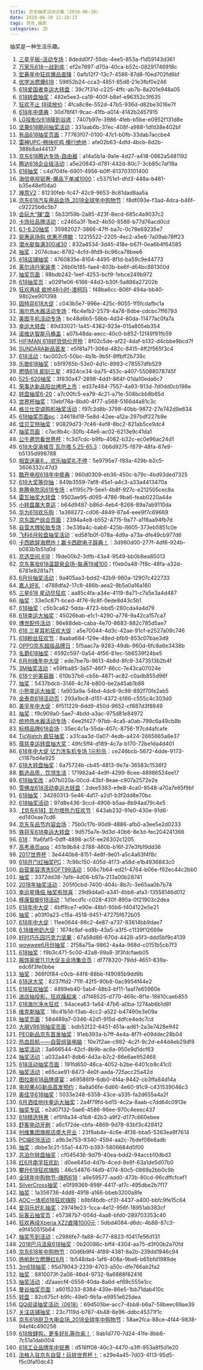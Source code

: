 ```yaml
---
title: 京东抽奖活动合集（2018-06-20）
date: 2018-06-20 11:10:23
tags: 京东,抽奖
categories: JD
---
```

抽奖是一种生活乐趣。

1. [三星平板-活动专场](https://sale.jd.com/act/5iXbkMLJoY.html)：8dedd0f7-55dc-4ee5-853a-f1d59143d361
2. [万家乐618一战到底](https://sale.jd.com/act/MoBTnsbrWtHXAF.html)：ef2e7897-d70a-40ca-b52c-08291746918c
3. [宏碁年中狂欢爆品直降](https://sale.jd.com/act/XrgJcNSGkwYyz.html)：0afb12f7-13c7-4586-87d8-f0ed702fd6bf
4. [优学派燃爆618](https://sale.jd.com/act/sKSWlfQ2bUN567.html)：59852b24-cca3-4851-85d8-21e3fbf0e246
5. [618爱国者幸运大转盘](https://sale.jd.com/act/GHxnDbvqIWlQkYo.html)：39c7f31d-c225-4ffc-ab7b-8a201e948a05
6. [618转盘抽奖](https://sale.jd.com/act/D1gt4mVn8BsN.html)：482e5ee3-ca19-400f-b8ef-e96352c3f635
7. [狂欢不止 持续放价](https://sale.jd.com/act/o0tuqaQcMj2JB5.html)：4fca8c8e-552d-47b5-936d-d82be3016e7f
8. [618年中盛典](https://sale.jd.com/act/EBex3synuR6V.html)：30d78f41-9cac-41fb-a014-4142b2457915
9. [LG投影仪618降到谷底](https://sale.jd.com/act/pPxuMVCX8lHI.html)：7407b97e-3986-4feb-b5be-e0952f131d8e
10. [坚果618期间抽奖活动](https://sale.jd.com/act/dozw8Y730JlCnM1v.html)：331aab6b-37ec-408f-a988-1dfd38e402bf
11. [有品618抽奖页面](https://sale.jd.com/act/SPEwQtUTW6nqp.html)：77763f07-0100-47c1-b0fb-33dab7accbe4
12. [雷神UPC-畅快吃鸡 横行绝地](https://sale.jd.com/act/V2R8ncS1r37.html)：afe02b63-4dfd-4bcb-8d2b-388b8ad44137
13. [京东618腾达专场-路由器](https://sale.jd.com/act/S0ARWXazmBTxc.html)：a14a5b1a-9a1e-4d27-a418-0662a5481192
14. [腾达618企业级活动](https://sale.jd.com/act/bQBJHAo1Y8d.html)：a5e20843-d781-442d-80c7-3cb85c7af18a
15. [618抽奖](https://sale.jd.com/act/DCQTfg4EbJ.html)：c4d704fe-6901-4956-b0ff-613703101400
16. [海信电视钜惠-爆品下单减1000](https://sale.jd.com/act/2z1RwfWVScyDv73.html)：c53751e1-dfd3-448a-b461-b35e48ef04a0
17. [禅意V2](https://sale.jd.com/act/6oThaM2Jt4g.html)：81230feb-fc47-42c9-9653-8c81dad8aa5a
18. [京东618汽车用品会场_2018全球年中购物节](https://sale.jd.com/act/gv4AarBwF2T.html)：f8df093e-f3ad-4dca-b46f-c92225b6c5b7
19. [会玩大“赚”盘](https://sale.jd.com/act/oMeBjgbZqW.html)：5b33f59b-2a85-423f-8ecd-685c4a9037c2
20. [卡饰社品牌活动](https://sale.jd.com/act/MmFWZaVnDUPx.html)：c2465a3f-1be2-4b50-8588-b77d76acd0cd
21. [6.1-6.20抽奖](https://sale.jd.com/act/HdKn5EtbN7vQ.html)：35982027-3866-47ff-ba7c-0c78e69235e7
22. [钜惠返场购 优惠不停歇](https://sale.jd.com/act/WqFkmJcIODt1oEs.html)：12215522-2205-4ec2-a5e6-7a09ab78ff23
23. [潜水艇每满300减30](https://sale.jd.com/act/JFTSLZ0hytVdr1EU.html)：832a4534-3d45-418e-b67f-0ea6b4f64585
24. [抽奖](https://sale.jd.com/act/CNG3trYx27yEX.html)：2074cbac-8782-4cfd-8fd9-bc96ca78bee6
25. [618店铺抽奖](https://sale.jd.com/act/RUHqMQ0d7k.html)：4760835e-8104-4495-8f1d-ba59c9e44773
26. [莱尔诗丹家装季](https://sale.jd.com/act/ynUAK6xl13ZHwhXf.html)：26b0b185-fae4-403b-be6f-d64bc881300d
27. [抽奖页面](https://sale.jd.com/act/Tmo68eDKfEu.html)：98bdb242-1eef-4253-bcf9-1ebce249b972
28. [618抽奖页](https://sale.jd.com/act/zYpULWJQs7OKgm.html)：a0291e06-6166-44d3-b30f-5a886a27202b
29. [狂欢再续 疯抢48小时-澳柯玛](https://sale.jd.com/act/N4gL8sZJXe.html)：f48ba6cc-806f-494a-bb40-98b2ee901398
30. [固特异618大促](https://sale.jd.com/act/jhuIZQrODVn5w2A0.html)：c043b5e7-996e-425c-9055-1f5fcdafbc1a
31. [海尔热水器活动专场](https://sale.jd.com/act/EqpzZe0y8sJa.html)：f6c4efb2-2579-4a78-8dbe-cdcbc7ff6793
32. [美图手机活动专场](https://sale.jd.com/act/YBVND8idyzEl.html)：bc48d6b5-58bb-4d34-80da-11477ac0fa7a
33. [幸运大转盘](https://sale.jd.com/act/a4ENmKDtsZ.html)：89d33021-1a45-4362-923e-015a805eb354
34. [诺维达智能马桶盖](https://sale.jd.com/act/wMDLbsjF81.html)：a07b48da-aecc-40c0-b852-12f49f91fb59
35. [HIFIMAN 618好货低价开抢](https://sale.jd.com/act/nL1rbWpEoDMfI70.html)：8f02c5de-af22-4daf-b132-d4cbbe9bcd7f
36. [SUNDARA新品首发](https://sale.jd.com/act/QySpj3O5Ut.html)：e5f81a71-306d-482c-8415-4ff2f565f3c4
37. [618活动](https://sale.jd.com/act/rtWLbYQK18n3I4.html)：fac002c5-50bc-4b1b-9b5f-8ffbff2b739c
38. [乐歌618抽奖](https://sale.jd.com/act/7vV8POBIrQ.html)：b5f9765b-53e0-4d1c-8993-c78557dfb529
39. [燃情618 即刻三星](https://sale.jd.com/act/uSbIGrFaJKRh.html)：4924ce34-ba75-453c-a407-55088078745f
40. [525-620抽奖](https://sale.jd.com/act/iQlWoGevprK8Xda.html)：3f830a47-2898-4dd1-864f-01da10eda6c7
41. [荣事达新品阳台烤吧上市](https://sale.jd.com/act/izaTSYMtcrV.html)：ed37e484-7557-4a93-913d-7d0dd0cb198e
42. [转盘抽奖6-20](https://sale.jd.com/act/mWztnYDaBQfG.html)：a7c00fc5-ea79-4c21-a71e-508bcbb8b65d
43. [世界杯抽奖](https://sale.jd.com/act/rHWIwCszVJ4.html)：13ebf78a-8bd0-4f77-a568-5166d4a81c3c
44. [格兰仕空调购机抽奖活动](https://sale.jd.com/act/1uFvr6tD5VI0.html)：f97c3d8b-3798-40bb-9872-27e742d9e634
45. [618抽奖页面pc](https://sale.jd.com/act/JoCpjtPu38.html)：24618d19-5e8d-42ee-a12a-297bdf227b9e
46. [佳贝艾特抽奖](https://sale.jd.com/act/KxyLPzScgJo.html)：90829d73-7c46-4ef8-8bc2-821ab5ce9dc4
47. [抽奖页面](https://sale.jd.com/act/oiFRZd1KazUNh.html)：c7ac8b4c-30fb-44e6-ac02-6213e9c41da1
48. [公牛邀您看世界杯](https://sale.jd.com/act/rqGW4y8a7EHCoSdP.html)：fc3d7cdc-b9fb-4082-b32c-ec0e96ac24d1
49. [618大促承接页  瓦尔塔   5.25-65.3](https://sale.jd.com/act/57ZR0Dbc3BTM.html)：0b6d9275-f879-48fa-87e9-b5135d998788
50. [相宜送豪礼，欢乐抽奖礼不停](https://sale.jd.com/act/pjM8Y1B0x2n.html)：5e9795e7-f83a-429b-b2c5-3606332c47d3
51. [酷开电视618年中盛典](https://sale.jd.com/act/zla4uejmcI7.html)：960d0309-eb36-450c-b79c-4bd93ded7325
52. [618大奖等你抽](https://sale.jd.com/act/CLOBlhvfbVYnd.html)：849b3559-7af8-45e1-a4c3-a33a4413470a
53. [奔腾电吹风618专场](https://sale.jd.com/act/sNEMSTbRC2.html)：e1195c79-5ee1-4b8f-927c-e212505cec8a
54. [雷瓦抽奖大转盘](https://sale.jd.com/act/QrbLDeZVT3F.html)：9503ae95-d095-4786-9ba6-feab0220a44e
55. [小转盘赢大幸运](https://sale.jd.com/act/vjPQpStz6bda.html)：b64d9487-b86d-4eb4-8268-89a7ab9110da
56. [华为618欢乐购](https://sale.jd.com/act/DhKrOjXnFcGL.html)：1a388272-cd06-4849-87a4-eee9f7c69669
57. [京东国产综合页面](https://sale.jd.com/act/O1QBMSd2KTEHzhmf.html)：2394a4e8-b552-4715-9a77-a118aa94fb7d
58. [自营大牌轮胎专场](https://sale.jd.com/act/mC2Tp6LFKcVJYk.html)：3e336a4c-bab6-425b-8605-373eb5851c0e
59. [飞科6月轮盘抽奖活动](https://sale.jd.com/act/lejBKAWUctaGOdSN.html)：ed581b0f-078a-4d9a-a73a-dfe49cb977d6
60. [卡西欧辞海燃炸！赢卡西欧电子辞典！](https://sale.jd.com/act/gM48Bt7STp.html)：3d980d00-277f-4df6-924b-b083b1b51d0d
61. [京选空间 618](https://sale.jd.com/act/xEULDnAuiM.html)：19de00b2-3dfb-43a4-9549-bb0b8ea85013
62. [京东美妆618温碧泉会场-每满19减100](https://sale.jd.com/act/k8wGJ0IsWOy6YP.html)：f0eb0a48-7f8c-48fa-a32d-6781e8281a71
63. [6月份抽奖活动](https://sale.jd.com/act/Gn0bVrw6XIEWdv1O.html)：9a405aa3-bdd2-42b9-960a-12907c422733
64. [嘉人好礼](https://sale.jd.com/act/2xQ0neogGcMDaYL.html)：d788dfa2-17c8-486b-aea2-9b5a0a16a160
65. [三星618 星动尽狂欢](https://sale.jd.com/act/T15MnRgiasWe8L.html)：aa85c4fa-a34e-4119-8a71-c7a5e3a4d487
66. [抽奖](https://sale.jd.com/act/5CbJ0yLUhFs.html)：33e0c871-bced-4f76-9c8f-0ede8d43c5b1
67. [618抽奖](https://sale.jd.com/act/RJBlIvNOxghFc.html)：c5b3ca62-5dda-4723-bbd5-280cda4a4d79
68. [618幸运大抽奖](https://sale.jd.com/act/wnmz5d7NsKSArVE.html)：45026bab-e1c1-4290-a778-9a42ca157ca7
69. [博世配件活动](https://sale.jd.com/act/eGgy2ISLY1qWs0.html)：96e88deb-caba-4e70-8683-882c785d5ae7
70. [618  三星耳机狂欢大促](https://sale.jd.com/act/PWwFoNUrqVs.html)：a5e70044-4d3c-42ae-91cf-e2527a09c746
71. [618粉丝狂欢节](https://sale.jd.com/act/zvtYf1pkJ04ca.html)：8aaba684-129e-48ed-bfb9-853c07bae3d9
72. [OPPO京东超级品牌日](https://sale.jd.com/act/txF1Iw5gXUGioH.html)：5f5aac7a-9283-49db-960d-6fc8a6e3438b
73. [名爵618抽奖](https://sale.jd.com/act/YGpIcTPwZx.html)：4592c597-0a54-4f56-81ec-5b6539f24be5
74. [6月创维年中大促](https://sale.jd.com/act/vszaAjUEiL6C5Q.html)：ede7be7b-9613-4b8d-8fc9-3473513b2b4f
75. [3M抽奖活动](https://sale.jd.com/act/WGBzQs8ouLZ.html)：e59fba85-3a57-46f7-86cc-7e43ca07024e
76. [618个护美容器](https://sale.jd.com/act/0x7jHYySrNgJ.html)：610b37b6-cb5b-4871-ac82-c0adb855d96f
77. [抽奖](https://sale.jd.com/act/FbxjsPRyhLUoZ7lT.html)：5437bdcb-3146-4c74-b800-be2a45ab1b88
78. [小熊幸运大抽奖](https://sale.jd.com/act/rXKyZEiCbWVx.html)：fa903a9a-54bd-4dc6-9c98-892f70fe2ab5
80. [金泰克618活动页](https://sale.jd.com/act/zSAiEZH0jotPOF.html)：293a1bc8-d151-4372-b166-c555c4c303d0
80. [美孚年中大促](https://sale.jd.com/act/HT4OGnaCcxRDzur.html)：6f511229-6dd9-450d-9652-cf887d3f8849
81. [抽奖](https://sale.jd.com/act/sfAaB13JnEUw6.html)：f9c909a0-5ae7-4bdd-a3ac-975d81e84972
82. [统帅热水器活动专场](https://sale.jd.com/act/cXIprbGntixYU1.html)：6ee2f427-97bb-4ca5-a0ab-799c6a49cb8b
83. [标榜品牌618会场](https://sale.jd.com/act/Q1uh07tUGfIBqKD3.html)：35ec4c1a-55da-407c-8756-1f7cd4afcafe
84. [TicWatch 疯狂抽奖](https://sale.jd.com/act/MjzSrPEknLZgb.html)：a31caa3d-0a07-4edb-a424-2665665a8e37
85. [蓓慈幸运转盘抽大奖](https://sale.jd.com/act/DTNh7q8yWQgosK.html)：49fc5ff4-d189-4c7a-b170-72be1da4d401
86. [618年中大促 亿力洗车机专场 1元秒杀](https://sale.jd.com/act/aqznI2BU5eNF3Lpb.html)：ce246bcb-5672-4dde-9173-c1187bd4e925
87. [618大转盘抽奖](https://sale.jd.com/act/aIG1wPZYOiq4mH.html)：6a75724b-cb45-4813-9e7a-36583c1536f2
88. [甄选品质，饮领生活](https://sale.jd.com/act/OG4CVqKaurhFIJk.html)：171982a4-4e9f-4299-8cee-48986524ee17
89. [618抽奖改](https://sale.jd.com/act/W1slYqGw6BaFS.html)：a07b020a-00cd-43bf-8eae-c907a2572e2e
90. [雪佛龙618活动幸运大转盘](https://sale.jd.com/act/DvwXgqOPGLkz.html)：2dee5383-e9e8-4ca0-8548-a70a7e65f9bf
91. [618抽奖](https://sale.jd.com/act/RHuENQZYJbv.html)：34280313-5e46-4d17-a2d1-b3f2dd8e70bc
92. [618抽奖活动](https://sale.jd.com/act/dLW5AFnisJq6.html)：97d8e436-3ccd-4906-b5aa-8b94ad79c4e5
93. [【京东618】瓦尔塔热力狂欢节](https://sale.jd.com/act/7IOw2RXBEc8Vr06.html)：643ab232-91e0-430e-91d6-ed140eae7cd6
94. [京东车品节内容会场](https://sale.jd.com/act/y6hB7lCSOI.html)：75b0c17b-90d9-4886-afb0-a3ee5e2d0233
95. [铁将军618幸运大转盘](https://sale.jd.com/act/1XSe0B7MLtZ.html)：9d575a7e-9d3d-40b6-8e3d-fec204241366
96. [618](https://sale.jd.com/act/XEDYncMwbA7i.html)：1fa6faf5-0dff-4898-ac5f-ee26302c1205
97. [高考承页app](https://sale.jd.com/act/Pt3ilKJTew.html)：451b9b84-2788-460b-b16f-27e3fb19dd36
98. [2017世界杯](https://sale.jd.com/act/cXd2Fz1JbOv.html)：3e4440b8-8151-4e8f-9e01-a5c4a63f4f8c
99. [618开门红抽奖PC](https://sale.jd.com/act/02LKtngP3FMV.html)：7c96c150-405d-4f73-a58d-e1b4936843c0
100. [自营美容清洗SOFT99活动](https://sale.jd.com/act/fzVqmcgHMjYFoDZT.html)：506c7b64-ed21-4764-b06e-f92ec44c2bb0
101. [抽奖](https://sale.jd.com/act/XIRkxybuSThY1WF.html)：3372dd38-7afb-4d06-b97a-213a00b28741
102. [2018年抽奖活动](https://sale.jd.com/act/djaPZmYUsGk.html)：205f0cbd-7400-404c-8b7c-3e65aa0b7b74
103. [幸运星降临 抽奖有惊喜](https://sale.jd.com/act/oO1RUlKwiEBjJ.html)：29d9d4a0-a341-4bb8-afa3-13558146d012
104. [移康智能618活动](https://sale.jd.com/act/uzYr0eWdgPSs2vo.html)：1d1ecd1c-c028-430f-895a-0f21903c2dea
105. [618年中大促](https://sale.jd.com/act/Sf0neE2PZ8Y.html)：4bff8ce7-e90e-48b1-95b6-f404122e5e21
106. [抽奖](https://sale.jd.com/act/dtToP3gx7OCBKD.html)：a03f0a23-c15a-4518-9451-47275f672b05
107. [618年中大促](https://sale.jd.com/act/eHmyGXZVlOc1R7Tb.html)：11ee0644-88c2-4e87-a737-83614bb9dae7
108. [6.18维他奶大促](https://sale.jd.com/act/yFKz5TUWjlsfZkcQ.html)：1674c9af-ed8b-43a5-a3f5-c1139f12669e
109. [好时巧乐园巧克力坚果](https://sale.jd.com/act/tZwi3sXNThuVFdCD.html)：67a58d86-670d-4428-a5f3-ddd5bf9c4139
110. [wowwee6月份抽奖](https://sale.jd.com/act/Zxk8gE4bYvwIaR.html)：2f58a75a-9862-4a4a-968d-c0151b5cb7f3
111. [618抽奖](https://sale.jd.com/act/Gbq5VzCRkYQ.html)：f9b3c471-5c00-42a8-99a8-3f3fdcfaeb05
112. [服饰家居11.11大促主会场集合页](https://sale.jd.com/act/Ae4Yual0DpmMJiz.html)：df778320-79dd-4651-839a-edc6f3fe0bbe
113. [抽奖](https://sale.jd.com/act/tOdn7JmqRgcX.html)：366f0f84-c0cb-44f8-88bb-f49085b9dd9b
114. [618送大奖](https://sale.jd.com/act/l2MYIsK8Vi7j.html)：8237ffd2-711f-42f5-90b8-0ac9954f44e2
115. [618狂欢抽奖](https://sale.jd.com/act/VCTUcoQEN0X1x.html)：4899eb40-5ab4-48b3-bf11-1aaf7e65960e
116. [进店抽投影，狂欢躁起来](https://sale.jd.com/act/Hda5xbWTsg.html)：d7f46525-d770-469c-8f1e-18610caeb855
117. [618海尔净水狂欢](https://sale.jd.com/act/AGYChE3Z0mg.html)：94acea63-1a64-47b6-a0ba-1274ab6b1d8f
118. [维克斯抽奖](https://sale.jd.com/act/QYfpazZbIr.html)：18c41b1d-f3ab-4cc2-a522-b47490e3e09a
119. [抽奖页面](https://sale.jd.com/act/z2q0BDiy7ockQ.html)：58d489a7-0346-42d1-915d-ddfce4edc7cd
120. [大朋VR618抽奖页面](https://sale.jd.com/act/R6LyfqnlXue.html)：bdb52f22-6451-451a-ad61-2a3e7428e942
121. [PEO新品京东首发抽奖](https://sale.jd.com/act/ESTwe01CJUk.html)：91eb393a-b7ff-4e4a-8f7f-e09ddec28b04
122. [热血启航——自营组装电脑](https://sale.jd.com/act/AlfTZzDsXhMJ.html)：10e7f2ae-c982-4c2f-9c2d-e44d4eb29df8
123. [抽奖活动](https://sale.jd.com/act/Ofzk8FVbXa.html)：3a666544-42cf-4b9b-ac6a-950e9d1dcf63
124. [抽奖活动](https://sale.jd.com/act/u3xJ2qaGNV.html)：a032a441-8db6-4d3a-b7c2-86e6ae952468
125. [618活动抽奖页面](https://sale.jd.com/act/LpxfyBzPmN5iSEv.html)：191fd650-46ca-4052-b2be-6401cb8c41c0
126. [抽奖活动](https://sale.jd.com/act/DkeFh5f81KOcQwd.html)：e65cae91-8473-4e0f-aada-725acc25a42d
127. [图拉斯618品牌盛宴](https://sale.jd.com/act/gGBn43iQzb0w.html)：a69586f9-6db0-4f4a-9442-cb3ffa84d14a
128. [电视果4G新品首发预约](https://sale.jd.com/act/d7WSm5qClDTyj3sU.html)：8a8a56fe-6d66-4e60-91c9-c431539046c3
129. [奥佳华618抽奖](https://sale.jd.com/act/KW8qHu6Gcn3sv.html)：5033e248-6358-43ce-a335-fa2d655a4a2f
130. [6月洒哇地咔幸运大抽奖](https://sale.jd.com/act/Jr8RBIC04oxNK.html)：2a4f79fd-bd15-4c2a-8aab-c7dd64c0913e
131. [抽奖专区](https://sale.jd.com/act/GNsI2WwlnmPE.html)：e2d07132-5ae6-4586-96ee-970c4eeec437
132. [618精选特惠](https://sale.jd.com/act/nCuahUZcB035Y.html)：ef5f8a34-d1b8-42b3-a9f2-d177c660ebee
133. [舒客电动牙刷](https://sale.jd.com/act/rKERnjNxHP1.html)：a6c172de-cbfa-4869-9d78-83bf3c428412
134. [创维集团旗舰店盛大开业](https://sale.jd.com/act/fUOXoI0yeAGRr.html)：23f8ab4e-4c6e-4f38-bba5-5263ea8f7614
135. [PC端618活动](https://sale.jd.com/act/EpsoGYT876c0.html)：a9b3e753-9340-4594-aa2c-7bdef08e8adb
136. [抽奖](https://sale.jd.com/act/dwhc8FtDH4KaB.html)：dbbe3c21-55a1-4470-b393-5806684d5f00
137. [苏泊尔转盘抽奖](https://sale.jd.com/act/5HSCn87k40.html)：cf045436-9d79-40ea-bdd2-94accb10dbd3
138. [红6月南孚狂欢趴](https://sale.jd.com/act/W75VzAovMY.html)：d0ee645d-4d7b-4ced-8e8f-63a1de5d07b0
139. [攀升618狂欢嗨购](https://sale.jd.com/act/v3CN5J1BTki.html)：46c54876-f4d9-4174-80c5-0869a2bb0c9b
140. [全球年中购物节-嗨购618](https://sale.jd.com/act/YawXQrSe7L6An.html)：a8e59577-aad0-473b-80cd-96cdffcfcef1
141. [SilverCross抽奖](https://sale.jd.com/act/13b4hmdYnefNgxXi.html)：e0f99369-898f-4417-af7c-495dbe2b7f17
142. [抽奖](https://sale.jd.com/act/dCryQTYivDuWqZnX.html)：1a356736-4dd8-4918-a166-bbeb3200a8fe
143. [AOC一体机618狂欢嗨购](https://sale.jd.com/act/aPehAd3Sor6H.html)：b9bf4bdb-cf31-4437-a400-bbfc9fe15c64
144. [爱羽乐好礼抽奖](https://sale.jd.com/act/kEbG2pHN6Vuf.html)：29749e23-1cca-4e12-956f-18951ab383cf
145. [玩客云抽奖页](https://sale.jd.com/act/NMLfPpkhFxTS.html)：e57387b7-004d-4aa8-bfd0-289703353c40
146. [狂欢再续Xperia XZ2直降1000元](https://sale.jd.com/act/76laPe14hsiXWUgE.html)：5dbd4084-d6dc-4b88-87c3-e9f450515b64
147. [抽奖签到活动](https://sale.jd.com/act/gDCHiUTltem.html)：c2986fe7-fa88-4c77-8823-f0417e56d131
148. [2018巴马活泉618抽奖](https://sale.jd.com/act/4zlXRv5Ab0DO.html)：0b20086c-bff4-4304-aa75-d3f00b2a70fd
149. [京东618年中购物节](https://sale.jd.com/act/tvSBEgFoWyGQn4.html)：00d6b9f4-4f89-4381-8a2b-239dd1946c94
150. [扬帆耐立燃爆红6月](https://sale.jd.com/act/5UpWOMNgfPiRhw0.html)：1b548dad-1af6-408a-9be6-b65bfd1989de
151. [3m618抽奖](https://sale.jd.com/act/hOHF4NTU8iZW1w.html)：95d79043-2239-4703-a50c-dfe766ab2fa2
152. [抽奖](https://sale.jd.com/act/U7o2x0BKhIe6mH.html)：8810073f-2a06-46d4-9732-9a6888f82416
153. [抽奖活动](https://sale.jd.com/act/YqZace4Gl7.html)：d2aaecf4-0558-40da-8a6d-ef69c555e1cc
154. [曼谷抽奖页面](https://sale.jd.com/act/ha5B0NbELZworj.html)：a6015233-8384-439e-86e5-1bb71dab410c
155. [转盘](https://sale.jd.com/act/FJmQ1KvxGqbEXyc.html)：82c675cf-b9fc-49e0-9b1a-e9951e625dea
156. [QQ阅读抽奖活动（0618）](https://sale.jd.com/act/F4gp3zLH6R.html)：69d505be-acc7-4bb8-b6a7-58beec69ae39
157. [关注店铺抽奖](https://sale.jd.com/act/5lG3Q08xqdUEZL2.html)：23c7119d-b787-4b48-8e96-ddbc45371f1c
158. [京东618厨卫大电会场_2018全球年中购物节](https://sale.jd.com/act/HroIy3NdsYtUxWK8.html)：58ae2fca-88ce-4f44-9838-94ef4c490258
159. [618放肆购，更多好礼等你来！](https://sale.jd.com/act/lKR4GgHSifJbso.html)：9ab1d770-7d24-41fe-8bb6-7c51a1dab004
160. [618工业品牌年中钜惠](https://sale.jd.com/act/Gd7yT0YDcZpVRP.html)：d516ff08-40c3-4470-a3ff-953a8f5d1e20
161. [法格入驻京东自营！玩转世界杯！](https://sale.jd.com/act/7chvfJ3XKNFxMTL.html)：e29e4a45-7d03-4f13-95d5-f5c0faf0dc43

